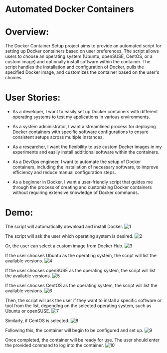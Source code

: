 
# Automated Docker Containers

# Overview:
The Docker Container Setup project aims to provide an automated script for setting up Docker containers based on user preferences. The script allows users to choose an operating system (Ubuntu, openSUSE, CentOS, or a custom image) and optionally install software within the container. The script handles the installation and configuration of Docker, pulls the specified Docker image, and customizes the container based on the user's choices.

# User Stories:
- As a developer, I want to easily set up Docker containers with different operating systems to test my applications in various environments.

- As a system administrator, I want a streamlined process for deploying Docker containers with specific software configurations to ensure consistent setups across multiple instances.

- As a researcher, I want the flexibility to use custom Docker images in my experiments and easily install additional software within the containers.

- As a DevOps engineer, I want to automate the setup of Docker containers, including the installation of necessary software, to improve efficiency and reduce manual configuration steps.

- As a beginner in Docker, I want a user-friendly script that guides me through the process of creating and customizing Docker containers without requiring extensive knowledge of Docker commands.

# Demo:
The script will automatically download and install Docker.
![1](https://files.filterhost.net/index.php/s/TqgZRg6HZKtxxon/preview)

The script will ask the user which operating system is desired.
![2](https://files.filterhost.net/index.php/s/rp82Rtx3NGbXStN/preview)

Or, the user can select a custom image from Docker Hub.
![3](https://files.filterhost.net/index.php/s/zLKjWTdao974fFS/preview)

If the user chooses Ubuntu as the operating system, the script will list the available versions.
![4](https://files.filterhost.net/index.php/s/tcSG9DSqp3FeL5y/preview)

If the user chooses openSUSE as the operating system, the script will list the available versions.
![5](https://files.filterhost.net/index.php/s/xEmb2a5LekNokLo/preview)

If the user chooses CentOS as the operating system, the script will list the available versions.
![6](https://files.filterhost.net/index.php/s/xdDzMeineRX9Nqx/preview)

Then, the script will ask the user if they want to install a specific software or tool from the list, depending on the selected operating system, such as Ubuntu or openSUSE.
![7](https://files.filterhost.net/index.php/s/c247qd9YCgnDE3D/preview)

Similarly, if CentOS is selected.
![8](https://files.filterhost.net/index.php/s/J4ZSYiseTxgYSJz/preview)

Following this, the container will begin to be configured and set up.
![9](https://files.filterhost.net/index.php/s/77BcQdNQ79jwdEj/preview)

Once completed, the container will be ready for use. The user should enter the provided command to log into the container.
![10](https://files.filterhost.net/index.php/s/Ec53d7dHcfkYntH/preview)

 
